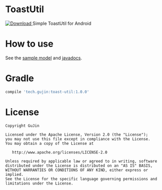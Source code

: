 # ToastUtil
[ ![Download](https://api.bintray.com/packages/gujin/maven/toast-util/images/download.svg) ](https://bintray.com/gujin/maven/toast-util/_latestVersion)
Simple ToastUtil for Android

How to use
=======
See the [sample model][1] and [javadocs][2].

Gradle
======
```gradle
compile 'tech.gujin:toast-util:1.0.0'
```

License
=======

    Copyright GuJin

    Licensed under the Apache License, Version 2.0 (the "License");
    you may not use this file except in compliance with the License.
    You may obtain a copy of the License at

       http://www.apache.org/licenses/LICENSE-2.0

    Unless required by applicable law or agreed to in writing, software
    distributed under the License is distributed on an "AS IS" BASIS,
    WITHOUT WARRANTIES OR CONDITIONS OF ANY KIND, either express or implied.
    See the License for the specific language governing permissions and
    limitations under the License.

[1]: https://github.com/GuJin/ToastUtil/tree/master/sample/src/main/java/com/gujin/toast/sample
[2]: https://gujin.github.io/ToastUtil/javadocs/1.0.0/index.html
